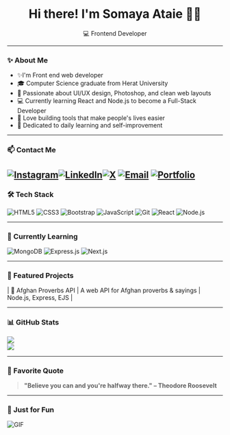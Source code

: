 <h1 align="center">Hi there! I'm Somaya Ataie 👩‍💻</h1>
<p align="center">
 💻 Frontend Developer 
</p>

---

### ✨ About Me
- ✨I'm Front end web developer
- 🎓 Computer Science graduate from Herat University
- 🌸 Passionate about UI/UX design, Photoshop, and clean web layouts
- 💻 Currently learning React and Node.js to become a Full-Stack Developer
- 🚀 Love building tools that make people's lives easier
- 🧠 Dedicated to daily learning and self-improvement

---
### 📫 Contact Me

[![Instagram](https://img.shields.io/badge/Instagram-%23E4405F.svg?logo=Instagram&logoColor=white)](https://www.instagram.com/sam.77ataie/)[![LinkedIn](https://img.shields.io/badge/LinkedIn-%230077B5.svg?logo=linkedin&logoColor=white)](https://www.linkedin.com/in/somaya-ataie-b55336361/)[![X](https://img.shields.io/badge/X-black.svg?logo=X&logoColor=white)](https://x.com/SomayaAtaee)
[![Email](https://img.shields.io/badge/Email-D14836?style=for-the-badge&logo=gmail&logoColor=white)](somayaataee0@gmail.com)
[![Portfolio](https://img.shields.io/badge/Portfolio-24292e?style=for-the-badge&logo=githubpages&logoColor=white)](https://somayaataee.github.io/my-portfolio/)
---
### 🛠️ Tech Stack

![HTML5](https://img.shields.io/badge/-HTML5-E34F26?style=for-the-badge&logo=html5&logoColor=white)
![CSS3](https://img.shields.io/badge/-CSS3-1572B6?style=for-the-badge&logo=css3)
![Bootstrap](https://img.shields.io/badge/-Bootstrap-7952B3?style=for-the-badge&logo=bootstrap)
![JavaScript](https://img.shields.io/badge/-JavaScript-F7DF1E?style=for-the-badge&logo=javascript&logoColor=black)
![Git](https://img.shields.io/badge/-Git-F05032?style=for-the-badge&logo=git)
![React](https://img.shields.io/badge/-React-61DAFB?style=for-the-badge&logo=react)
![Node.js](https://img.shields.io/badge/-Node.js-339933?style=for-the-badge&logo=nodedotjs)

---

### 🚀 Currently Learning

![MongoDB](https://img.shields.io/badge/-MongoDB-47A248?style=for-the-badge&logo=mongodb)
![Express.js](https://img.shields.io/badge/-Express.js-000000?style=for-the-badge&logo=express&logoColor=white)
![Next.js](https://img.shields.io/badge/-Next.js-000000?style=for-the-badge&logo=next.js)

---

### 💼 Featured Projects

| 🧾 Afghan Proverbs API | A web API for Afghan proverbs & sayings | Node.js, Express, EJS |

---

### 📊 GitHub Stats

<p >
  <img src="https://github-readme-stats.vercel.app/api?username=somayaataee&show_icons=true&theme=radical" /> <br>
  <img src="https://github-readme-stats.vercel.app/api/top-langs/?username=somayaataee&layout=compact&theme=radical" />
</p>

---

### 🧠 Favorite Quote

> **"Believe you can and you're halfway there." – Theodore Roosevelt**

---

### 🎉 Just for Fun

![GIF](https://media.giphy.com/media/qgQUggAC3Pfv687qPC/giphy.gif)
